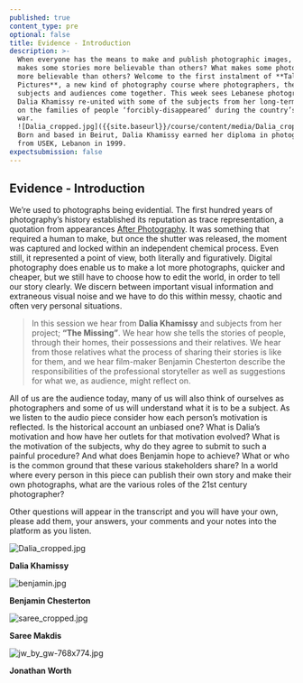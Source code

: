 ```yaml
---
published: true
content_type: pre
optional: false
title: Evidence - Introduction
description: >-
  When everyone has the means to make and publish photographic images, what
  makes some stories more believable than others? What makes some photographers
  more believable than others? Welcome to the first instalment of **Talking
  Pictures**, a new kind of photography course where photographers, their
  subjects and audiences come together. This week sees Lebanese photographer
  Dalia Khamissy re-united with some of the subjects from her long-term project
  on the families of people ‘forcibly-disappeared’ during the country’s civil
  war.
  ![Dalia_cropped.jpg]({{site.baseurl}}/course/content/media/Dalia_cropped.jpg)
  Born and based in Beirut, Dalia Khamissy earned her diploma in photography
  from USEK, Lebanon in 1999.
expectsubmission: false
---
```

## Evidence - Introduction

We’re used to photographs being evidential. The first hundred years of photography’s history established its reputation as trace representation, a quotation from appearances [After Photography](http://www.afterphotography.org/). It was something that required a human to make, but once the shutter was released, the moment was captured and locked within an independent chemical process. Even still, it represented a point of view, both literally and figuratively. Digital photography does enable us to make a lot more photographs, quicker and cheaper, but we still have to choose how to edit the world, in order to tell our story clearly. We discern between important visual information and extraneous visual noise and we have to do this within messy, chaotic and often very personal situations.

> In this session we hear from **Dalia Khamissy** and subjects from her project; **“The Missing”**. We hear how she tells the stories of people, through their homes, their possessions and their relatives. We hear from those relatives what the process of sharing their stories is like for them, and we hear film-maker Benjamin Chesterton describe the responsibilities of the professional storyteller as well as suggestions for what we, as audience, might reflect on.

All of us are the audience today, many of us will also think of ourselves as photographers and some of us will understand what it is to be a subject. As we listen to the audio piece consider how each person’s motivation is reflected. Is the historical account an unbiased one? What is Dalia’s motivation and how have her outlets for that motivation evolved? What is the motivation of the subjects, why do they agree to submit to such a painful procedure? And what does Benjamin hope to achieve? What or who is the common ground that these various stakeholders share? In a world where every person in this piece can publish their own story and make their own photographs, what are the various roles of the 21st century photographer?

Other questions will appear in the transcript and you will have your own, please add them, your answers, your comments and your notes into the platform as you listen.

![Dalia_cropped.jpg]({{site.baseurl}}/course/content/media/Dalia_cropped.jpg)

**Dalia Khamissy**

![benjamin.jpg]({{site.baseurl}}/course/content/media/benjamin.jpg)

**Benjamin Chesterton**

![saree_cropped.jpg]({{site.baseurl}}/course/content/media/saree_cropped.jpg)

**Saree Makdis**

![jw_by_gw-768x774.jpg]({{site.baseurl}}/course/content/media/jw_by_gw-768x774.jpg)


**Jonathan Worth**